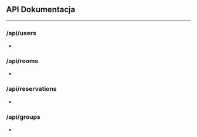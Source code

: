 ## API Dokumentacja

---


### /api/users

- 

### /api/rooms

- 

### /api/reservations

- 

### /api/groups

-